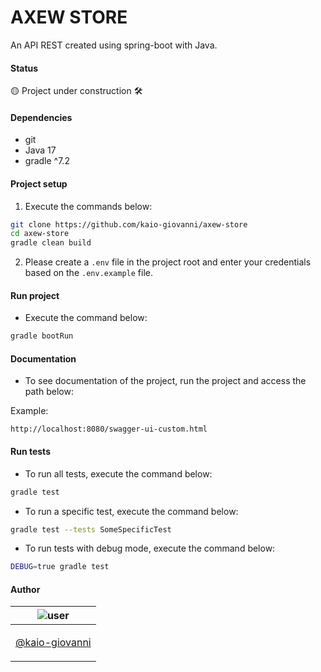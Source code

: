 # AXEW STORE

An API REST created using spring-boot with Java.

#### Status

🟡 Project under construction ️🛠️

#### Dependencies

- git
- Java 17
- gradle ^7.2

#### Project setup

1. Execute the commands below:

```bash
git clone https://github.com/kaio-giovanni/axew-store 
cd axew-store
gradle clean build
```

2. Please create a `.env` file in the project root and enter your credentials based on the `.env.example` file.

#### Run project

- Execute the command below:

```bash
gradle bootRun
```

#### Documentation

- To see documentation of the project, run the project and access the path below:

Example:

```
http://localhost:8080/swagger-ui-custom.html
```

#### Run tests

- To run all tests, execute the command below:

```bash
gradle test
```

- To run a specific test, execute the command below:

```bash
gradle test --tests SomeSpecificTest
```

- To run tests with debug mode, execute the command below:

```bash
DEBUG=true gradle test
```

#### Author

| ![user](https://avatars1.githubusercontent.com/u/64810260?v=4&s=150) |
| ----------------------------- |
| <p align="center"> <a href="https://github.com/kaio-giovanni"> @kaio-giovanni </a> </p>|


